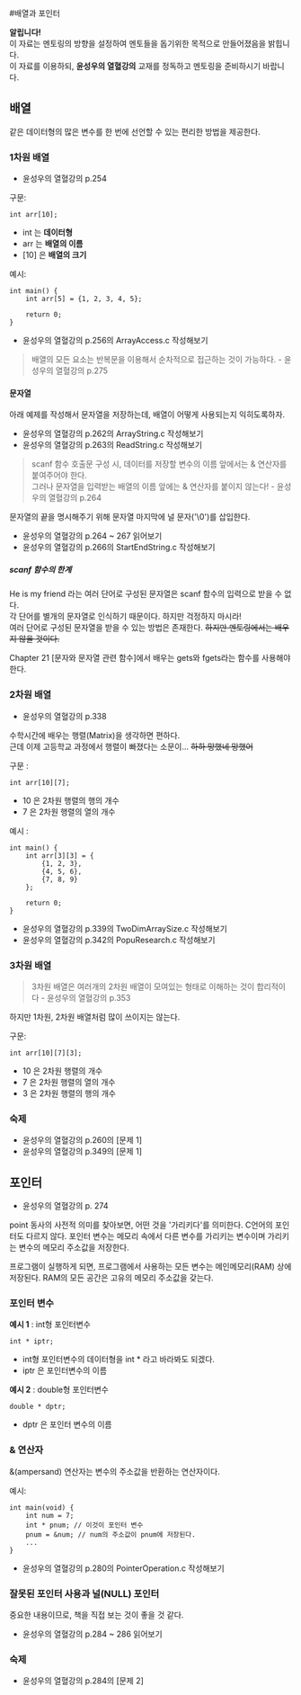 #배열과 포인터

**알립니다!**  
이 자료는 멘토링의 방향을 설정하여 멘토들을 돕기위한 목적으로 만들어졌음을 밝힙니다.  
이 자료를 이용하되, **윤성우의 열혈강의** 교재를 정독하고 멘토링을 준비하시기 바랍니다.

## 배열
같은 데이터형의 많은 변수를 한 번에 선언할 수 있는 편리한 방법을 제공한다.

### 1차원 배열

* 윤성우의 열혈강의 p.254

구문:

    int arr[10];

* int 는 **데이터형**
* arr 는 **배열의 이름**
* [10] 은 **배열의 크기**

예시:

    int main() {
        int arr[5] = {1, 2, 3, 4, 5};
        
        return 0;
    }

* 윤성우의 열혈강의 p.256의 ArrayAccess.c 작성해보기

> 배열의 모든 요소는 반복문을 이용해서 순차적으로 접근하는 것이 가능하다. - 윤성우의 열혈강의 p.275

#### 문자열
아래 예제를 작성해서 문자열을 저장하는데, 배열이 어떻게 사용되는지 익히도록하자.

* 윤성우의 열혈강의 p.262의 ArrayString.c 작성해보기
* 윤성우의 열혈강의 p.263의 ReadString.c 작성해보기

> scanf 함수 호출문 구성 시, 데이터를 저장할 변수의 이름 앞에서는 & 연산자를 붙여주어야 한다.  
> 그러나 문자열을 입력받는 배열의 이름 앞에는 & 연산자를 붙이지 않는다! - 윤성우의 열혈강의 p.264

문자열의 끝을 명시해주기 위해 문자열 마지막에 널 문자('\0')를 삽입한다.
* 윤성우의 열혈강의 p.264 ~ 267 읽어보기
* 윤성우의 열혈강의 p.266의 StartEndString.c 작성해보기

##### scanf 함수의 한계
He is my friend 라는 여러 단어로 구성된 문자열은 scanf 함수의 입력으로 받을 수 없다.  
각 단어를 별개의 문자열로 인식하기 때문이다. 하지만 걱정하지 마시라!  
여러 단어로 구성된 문자열을 받을 수 있는 방법은 존재한다. ~~하지만 멘토링에서는 배우지 않을 것이다.~~

Chapter 21 [문자와 문자열 관련 함수]에서 배우는 gets와 fgets라는 함수를 사용해야 한다.

### 2차원 배열

* 윤성우의 열혈강의 p.338

수학시간에 배우는 행렬(Matrix)을 생각하면 편하다.  
근데 이제 고등학교 과정에서 행렬이 빠졌다는 소문이... ~~하하 망했네 망했어~~

구문 :

    int arr[10][7];

* 10 은 2차원 행렬의 행의 개수
* 7 은 2차원 행렬의 열의 개수

예시 :

    int main() {
        int arr[3][3] = {
            {1, 2, 3},
            {4, 5, 6},
            {7, 8, 9}            
        };
        
        return 0;
    }
    
* 윤성우의 열혈강의 p.339의 TwoDimArraySize.c 작성해보기
* 윤성우의 열혈강의 p.342의 PopuResearch.c 작성해보기

### 3차원 배열
> 3차원 배열은 여러개의 2차원 배열이 모여있는 형태로 이해하는 것이 합리적이다 - 윤성우의 열혈강의 p.353

하지만 1차원, 2차원 배열처럼 많이 쓰이지는 않는다.

구문:

    int arr[10][7][3];

* 10 은 2차원 행렬의 개수
* 7 은 2차원 행렬의 열의 개수
* 3 은 2차원 행렬의 행의 개수

### 숙제
* 윤성우의 열혈강의 p.260의 [문제 1]
* 윤성우의 열혈강의 p.349의 [문제 1]

## 포인터
* 윤성우의 열혈강의 p. 274

point 동사의 사전적 의미를 찾아보면, 어떤 것을 '가리키다'를 의미한다. C언어의 포인터도 다르지 않다. 포인터 변수는 메모리 속에서 다른 변수를 가리키는 변수이며 가리키는 변수의 메모리 주소값을 저장한다.

프로그램이 실행하게 되면, 프로그램에서 사용하는 모든 변수는 메인메모리(RAM) 상에 저장된다. RAM의 모든 공간은 고유의 메모리 주소값을 갖는다.

### 포인터 변수
**예시 1** : int형 포인터변수

    int * iptr;

* int형 포인터변수의 데이터형을 int * 라고 바라봐도 되겠다.
* iptr 은 포인터변수의 이름

**예시 2** : double형 포인터변수

    double * dptr;

* dptr 은 포인터 변수의 이름

### & 연산자
&(ampersand) 연산자는 변수의 주소값을 반환하는 연산자이다.

예시: 

    int main(void) {
        int num = 7;
        int * pnum; // 이것이 포인터 변수
        pnum = &num; // num의 주소값이 pnum에 저장된다.
        ...
    }

* 윤성우의 열혈강의 p.280의 PointerOperation.c 작성해보기

### 잘못된 포인터 사용과 널(NULL) 포인터
중요한 내용이므로, 책을 직접 보는 것이 좋을 것 같다.

* 윤성우의 열혈강의 p.284 ~ 286 읽어보기

### 숙제
* 윤성우의 열혈강의 p.284의 [문제 2]